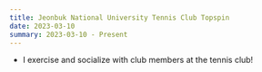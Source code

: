 ```yaml
---
title: Jeonbuk National University Tennis Club Topspin
date: 2023-03-10
summary: 2023-03-10 - Present
---
```



- I exercise and socialize with club members at the tennis club!